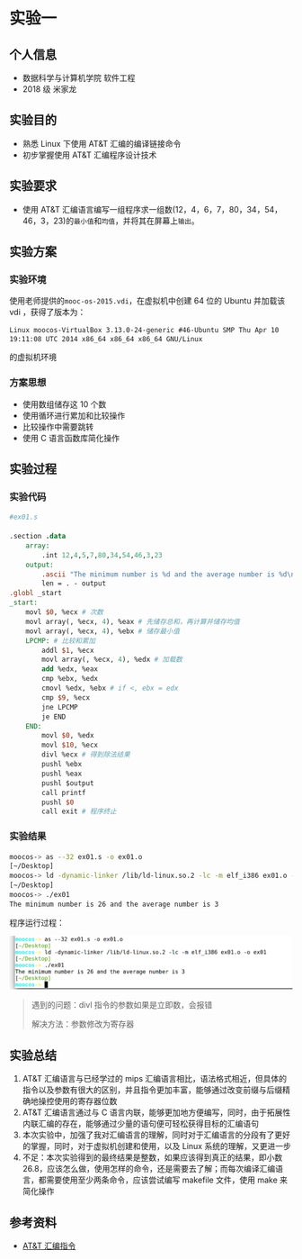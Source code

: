 # 实验一

## 个人信息

- 数据科学与计算机学院 软件工程
- 2018 级 米家龙

## 实验目的

- 熟悉 Linux 下使用 AT&T 汇编的编译链接命令
- 初步掌握使用 AT&T 汇编程序设计技术

## 实验要求

- 使用 AT&T 汇编语言编写一组程序求一组数(12，4，6，7，80，34，54，46，3，23)的`最小值`和`均值`，并将其在屏幕上`输出`。

## 实验方案

### 实验环境

使用老师提供的`mooc-os-2015.vdi`，在虚拟机中创建 64 位的 Ubuntu 并加载该 vdi ，获得了版本为：

```
Linux moocos-VirtualBox 3.13.0-24-generic #46-Ubuntu SMP Thu Apr 10 19:11:08 UTC 2014 x86_64 x86_64 x86_64 GNU/Linux
```

的虚拟机环境

### 方案思想

- 使用数组储存这 10 个数
- 使用循环进行累加和比较操作
- 比较操作中需要跳转
- 使用 C 语言函数库简化操作

## 实验过程

### 实验代码

```mips
#ex01.s

.section .data
    array:
        .int 12,4,5,7,80,34,54,46,3,23
    output:
        .ascii "The minimum number is %d and the average number is %d\n"
        len = . - output
.globl _start
_start:
    movl $0, %ecx # 次数
    movl array(, %ecx, 4), %eax # 先储存总和，再计算并储存均值
    movl array(, %ecx, 4), %ebx # 储存最小值
    LPCMP: # 比较和累加
        addl $1, %ecx
        movl array(, %ecx, 4), %edx # 加载数
        add %edx, %eax
        cmp %ebx, %edx
        cmovl %edx, %ebx # if <, ebx = edx
        cmp $9, %ecx
        jne LPCMP
        je END
    END:
        movl $0, %edx
        movl $10, %ecx
        divl %ecx # 得到除法结果
        pushl %ebx
        pushl %eax
        pushl $output
        call printf
        pushl $0
        call exit # 程序终止
```

### 实验结果

```bash
moocos-> as --32 ex01.s -o ex01.o
[~/Desktop]
moocos-> ld -dynamic-linker /lib/ld-linux.so.2 -lc -m elf_i386 ex01.o -o ex01
[~/Desktop]
moocos-> ./ex01
The minimum number is 26 and the average number is 3
```

程序运行过程：

![程序过程](./result.png)

> 遇到的问题：divl 指令的参数如果是立即数，会报错
>
> 解决方法：参数修改为寄存器

## 实验总结

1. AT&T 汇编语言与已经学过的 mips 汇编语言相比，语法格式相近，但具体的指令以及参数有很大的区别，并且指令更加丰富，能够通过改变前缀与后缀精确地操控使用的寄存器位数
2. AT&T 汇编语言通过与 C 语言内联，能够更加地方便编写，同时，由于拓展性内联汇编的存在，能够通过少量的语句便可轻松获得目标的汇编语句
3. 本次实验中，加强了我对汇编语言的理解，同时对于汇编语言的分段有了更好的掌握，同时，对于虚拟机创建和使用，以及 Linux 系统的理解，又更进一步
4. 不足：本次实验得到的最终结果是整数，如果应该得到真正的结果，即小数 26.8，应该怎么做，使用怎样的命令，还是需要去了解；而每次编译汇编语言，都需要使用至少两条命令，应该尝试编写 makefile 文件，使用 make 来简化操作

## 参考资料

- [AT&T 汇编指令](https://blog.csdn.net/hunwo/article/details/6287288)
